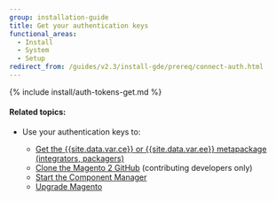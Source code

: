```yaml
---
group: installation-guide
title: Get your authentication keys
functional_areas:
  - Install
  - System
  - Setup
redirect_from: /guides/v2.3/install-gde/prereq/connect-auth.html
---
```


{% include install/auth-tokens-get.md %}

#### Related topics:

* Use your authentication keys to:

  * [Get the {{site.data.var.ce}} or {{site.data.var.ee}} metapackage (integrators, packagers)]({{page.baseurl}}/install/composer.html)
  * [Clone the Magento 2 GitHub]({{page.baseurl}}/install/methods/git.html) (contributing developers only)
  * [Start the Component Manager]({{page.baseurl}}/system-update-upgrade/component-manager.html)
  * [Upgrade Magento]({{page.baseurl}}/system-update-upgrade/product.html)


